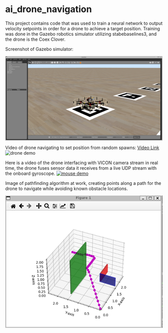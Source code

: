 # ai_drone_navigation

This project contains code that was used to train a neural network to output velocity setpoints
in order for a drone to achieve a target position. Training was done in the Gazebo robotics
simulator utilizing stabebaselines3, and the drone is the Coex Clover.

Screenshot of Gazebo simulator:
<div style="display:flex; justify-content:space-between;">
  <img src="https://github.com/kyletyni/ai_drone_navigation/blob/main/images/gazebo.png" width="500">
</div>

Video of drone navigating to set position from random spawns:
<a href="https://youtu.be/EwoKA0WvnwU" target="_blank">Video Link</a>
![drone demo](https://media.giphy.com/media/vFKqnCdLPNOKc/giphy.gif)

Here is a video of the drone interfacing with VICON camera stream in real time, the drone fuses
sensor data it receives from a live UDP stream with the onboard gyroscope.
[![mouse demo](https://img.youtube.com/vi/_Cnf-fW7EQI/0.jpg)](https://youtu.be/_Cnf-fW7EQI)


Image of pathfinding algorithm at work, creating points along a path for the drone to navigate
while avoiding known obstacle locations.

<div style="display:flex; justify-content:space-between;">
  <img src="https://github.com/kyletyni/ai_drone_navigation/blob/main/images/finder.png" width="500">
</div>